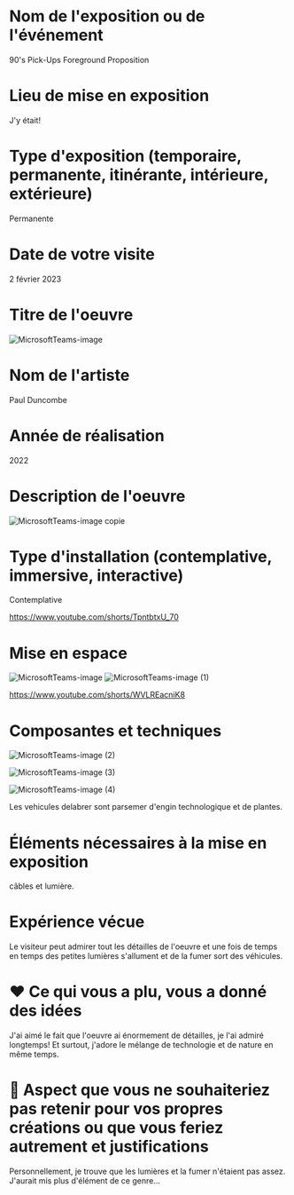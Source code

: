 # Nom de l'exposition ou de l'événement
90's Pick-Ups Foreground Proposition
# Lieu de mise en exposition
J'y était!
# Type d'exposition (temporaire, permanente, itinérante, intérieure, extérieure)
Permanente
# Date de votre visite
2 février 2023
# Titre de l'oeuvre
![MicrosoftTeams-image](https://user-images.githubusercontent.com/112189899/217932505-34d71c0d-33f6-4390-9616-1dae89144998.png)
# Nom de l'artiste
Paul Duncombe
# Année de réalisation
2022
# Description de l'oeuvre
![MicrosoftTeams-image copie](https://user-images.githubusercontent.com/112189899/217934952-9d8b21aa-61de-4e0e-bdc8-eaa3fbd7157b.png)
# Type d'installation (contemplative, immersive, interactive)
Contemplative

https://www.youtube.com/shorts/TpntbtxU_70
# Mise en espace
![MicrosoftTeams-image](https://user-images.githubusercontent.com/112189899/217960714-e51edb26-57e9-4735-bac7-31e412350a8f.png)
![MicrosoftTeams-image (1)](https://user-images.githubusercontent.com/112189899/217961691-9c9249ad-1a1d-41fc-8f43-05a70b979d61.png)

https://www.youtube.com/shorts/WVLREacniK8
# Composantes et techniques
![MicrosoftTeams-image (2)](https://user-images.githubusercontent.com/112189899/217961971-6e2d30e4-1887-4c47-8619-a5e93fb42217.png)

![MicrosoftTeams-image (3)](https://user-images.githubusercontent.com/112189899/217962124-0343fcd2-b401-4e9a-bd16-54c5b8978130.png)

![MicrosoftTeams-image (4)](https://user-images.githubusercontent.com/112189899/217962148-64d6f461-3331-4878-b504-c799ae814c06.png)

Les vehicules delabrer sont parsemer d'engin technologique et de plantes.
# Éléments nécessaires à la mise en exposition
câbles et lumière.
# Expérience vécue
Le visiteur peut admirer tout les détailles de l'oeuvre et une fois de temps en temps des petites lumières s'allument et de la fumer sort des véhicules.
# ❤️ Ce qui vous a plu, vous a donné des idées
J'ai aimé le fait que l'oeuvre ai énormement de détailles, je l'ai admiré longtemps! Et surtout, j'adore le mélange de technologie et de nature en même temps.
# 🤔 Aspect que vous ne souhaiteriez pas retenir pour vos propres créations ou que vous feriez autrement et justifications
Personnellement, je trouve que les lumières et la fumer n'étaient pas assez. J'aurait mis plus d'élément de ce genre...
